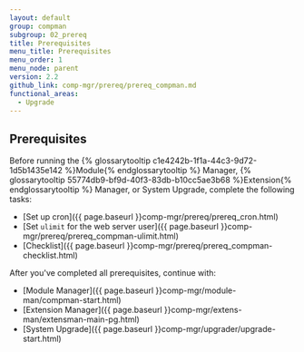 ```yaml
---
layout: default
group: compman
subgroup: 02_prereq
title: Prerequisites
menu_title: Prerequisites
menu_order: 1
menu_node: parent
version: 2.2
github_link: comp-mgr/prereq/prereq_compman.md
functional_areas:
  - Upgrade
---
```


## Prerequisites
Before running the {% glossarytooltip c1e4242b-1f1a-44c3-9d72-1d5b1435e142 %}Module{% endglossarytooltip %} Manager, {% glossarytooltip 55774db9-bf9d-40f3-83db-b10cc5ae3b68 %}Extension{% endglossarytooltip %} Manager, or System Upgrade, complete the following tasks:

*	[Set up cron]({{ page.baseurl }}comp-mgr/prereq/prereq_cron.html)
*	[Set `ulimit` for the web server user]({{ page.baseurl }}comp-mgr/prereq/prereq_compman-ulimit.html)
*	[Checklist]({{ page.baseurl }}comp-mgr/prereq/prereq_compman-checklist.html)

After you've completed all prerequisites, continue with:

*	[Module Manager]({{ page.baseurl }}comp-mgr/module-man/compman-start.html)
*	[Extension Manager]({{ page.baseurl }}comp-mgr/extens-man/extensman-main-pg.html)
*	[System Upgrade]({{ page.baseurl }}comp-mgr/upgrader/upgrade-start.html)
